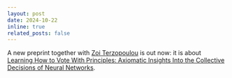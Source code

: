 ```yaml
---
layout: post
date: 2024-10-22 
inline: true
related_posts: false
---
```


A new preprint together with [Zoi Terzopoulou](https://www.zoiterzopoulou.com/) is out now: it is about [Learning How to Vote With Principles: Axiomatic Insights Into the Collective Decisions of Neural Networks](https://arxiv.org/abs/2410.16170).


 
